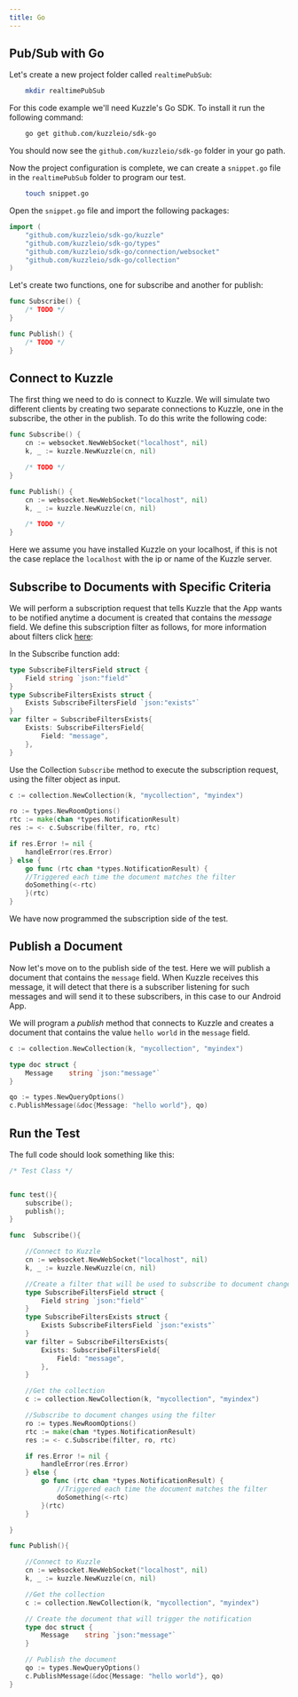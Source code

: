 ```yaml
---
title: Go
---
```


## Pub/Sub with Go

Let's create a new project folder called `realtimePubSub`:

```bash
    mkdir realtimePubSub
```

For this code example we'll need Kuzzle's Go SDK. To install it run the following command:

```bash
    go get github.com/kuzzleio/sdk-go
```

You should now see the `github.com/kuzzleio/sdk-go` folder in your go path.

Now the project configuration is complete, we can create a `snippet.go` file in the `realtimePubSub` folder to program our test.

```bash
    touch snippet.go
```

Open the `snippet.go` file and import the following packages:

```Go
import (
    "github.com/kuzzleio/sdk-go/kuzzle"
    "github.com/kuzzleio/sdk-go/types"
    "github.com/kuzzleio/sdk-go/connection/websocket"
    "github.com/kuzzleio/sdk-go/collection"
)
```

Let's create two functions, one for subscribe and another for publish:

```Go
func Subscribe() {
    /* TODO */
}

func Publish() {
    /* TODO */
}
```

## Connect to Kuzzle

The first thing we need to do is connect to Kuzzle. We will simulate two different clients by creating two separate connections to Kuzzle, one in the subscribe, the other in the publish. To do this write the following code:

```Go
func Subscribe() {
    cn := websocket.NewWebSocket("localhost", nil)
    k, _ := kuzzle.NewKuzzle(cn, nil)

    /* TODO */
}

func Publish() {
    cn := websocket.NewWebSocket("localhost", nil)
    k, _ := kuzzle.NewKuzzle(cn, nil)

    /* TODO */
}
```

Here we assume you have installed Kuzzle on your localhost, if this is not the case replace the `localhost` with the ip or name of the Kuzzle server.

## Subscribe to Documents with Specific Criteria

We will perform a subscription request that tells Kuzzle that the App wants to be notified anytime a document is created that contains the _message_ field. We define this subscription filter as follows, for more information about filters click [here](/core/1/koncorde/):

In the Subscribe function add:

```Go
type SubscribeFiltersField struct {
    Field string `json:"field"`
}
type SubscribeFiltersExists struct {
    Exists SubscribeFiltersField `json:"exists"`
}
var filter = SubscribeFiltersExists{
    Exists: SubscribeFiltersField{
        Field: "message",
    },
}
```

Use the Collection `Subscribe` method to execute the subscription request, using the filter object as input.

```Go
c := collection.NewCollection(k, "mycollection", "myindex")

ro := types.NewRoomOptions()
rtc := make(chan *types.NotificationResult)
res := <- c.Subscribe(filter, ro, rtc)

if res.Error != nil {
    handleError(res.Error)
} else {
    go func (rtc chan *types.NotificationResult) {
    //Triggered each time the document matches the filter
    doSomething(<-rtc)
    }(rtc)
}
```

We have now programmed the subscription side of the test.

## Publish a Document

Now let's move on to the publish side of the test. Here we will publish a document that contains the `message` field. When Kuzzle receives this message, it will detect that there is a subscriber listening for such messages and will send it to these subscribers, in this case to our Android App.

We will program a _publish_ method that connects to Kuzzle and creates a document that contains the value `hello world` in the `message` field.

```Go
c := collection.NewCollection(k, "mycollection", "myindex")

type doc struct {
    Message    string `json:"message"`
}

qo := types.NewQueryOptions()
c.PublishMessage(&doc{Message: "hello world"}, qo)
```

## Run the Test

The full code should look something like this:

```Go
/* Test Class */


func test(){
    subscribe();
    publish();
}

func  Subscribe(){

    //Connect to Kuzzle
    cn := websocket.NewWebSocket("localhost", nil)
    k, _ := kuzzle.NewKuzzle(cn, nil)

    //Create a filter that will be used to subscribe to document changes
    type SubscribeFiltersField struct {
        Field string `json:"field"`
    }
    type SubscribeFiltersExists struct {
        Exists SubscribeFiltersField `json:"exists"`
    }
    var filter = SubscribeFiltersExists{
        Exists: SubscribeFiltersField{
            Field: "message",
        },
    }

    //Get the collection
    c := collection.NewCollection(k, "mycollection", "myindex")

    //Subscribe to document changes using the filter
    ro := types.NewRoomOptions()
    rtc := make(chan *types.NotificationResult)
    res := <- c.Subscribe(filter, ro, rtc)

    if res.Error != nil {
        handleError(res.Error)
    } else {
        go func (rtc chan *types.NotificationResult) {
            //Triggered each time the document matches the filter
            doSomething(<-rtc)
        }(rtc)
    }

}

func Publish(){

    //Connect to Kuzzle
    cn := websocket.NewWebSocket("localhost", nil)
    k, _ := kuzzle.NewKuzzle(cn, nil)

    //Get the collection
    c := collection.NewCollection(k, "mycollection", "myindex")

    // Create the document that will trigger the notification
    type doc struct {
        Message    string `json:"message"`
    }

    // Publish the document
    qo := types.NewQueryOptions()
    c.PublishMessage(&doc{Message: "hello world"}, qo)
}


```
